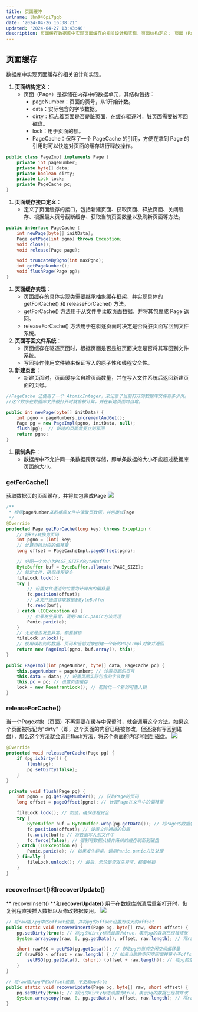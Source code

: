 ```yaml
---
title: 页面缓冲
urlname: lbn946pi7gqb
date: '2024-04-26 16:38:21'
updated: '2024-04-27 13:43:40'
description: 页面缓存数据库中实现页面缓存的相关设计和实现。页面结构定义： 页面（Page）是存储在内存中的数据单元，其结构包括： pageNumber：页面的页号，从1开始计数。data：实际包含的字节数据。dirty：标志着页面是否是脏页面，在缓存驱逐时，脏页面需要被写回磁盘。lock：用于页面的锁。P...
---
```

## 页面缓存
数据库中实现页面缓存的相关设计和实现。

1. **页面结构定义**： 
   - 页面（Page）是存储在内存中的数据单元，其结构包括： 
      - pageNumber：页面的页号，从**1**开始计数。
      - data：实际包含的字节数据。
      - dirty：标志着页面是否是脏页面，在缓存驱逐时，脏页面需要被写回磁盘。
      - lock：用于页面的锁。
      - PageCache：保存了一个 PageCache 的引用，方便在拿到 Page 的引用时可以快速对页面的缓存进行释放操作。
```java
public class PageImpl implements Page {
    private int pageNumber;
    private byte[] data;
    private boolean dirty;
    private Lock lock;
    private PageCache pc;
}
```

1. **页面缓存接口定义**： 
   - 定义了页面缓存的接口，包括新建页面、获取页面、释放页面、关闭缓存、根据最大页号截断缓存、获取当前页面数量以及刷新页面等方法。
```java
public interface PageCache {
    int newPage(byte[] initData);
    Page getPage(int pgno) throws Exception;
    void close();
    void release(Page page);

    void truncateByBgno(int maxPgno);
    int getPageNumber();
    void flushPage(Page pg);
}
```

1. **页面缓存实现**： 
   - 页面缓存的具体实现类需要继承抽象缓存框架，并实现具体的 getForCache() 和 releaseForCache() 方法。
   - getForCache() 方法用于从文件中读取页面数据，并将其包裹成 Page 返回。
   - releaseForCache() 方法用于在驱逐页面时决定是否将脏页面写回到文件系统。
2. **页面写回文件系统**： 
   - 页面缓存在驱逐页面时，根据页面是否是脏页面决定是否将其写回到文件系统。
   - 写回操作使用文件锁来保证写入的原子性和线程安全性。
3. **新建页面**： 
   - 新建页面时，页面缓存会自增页面数量，并在写入文件系统后返回新建页面的页号。
```java
//PageCache 还使用了一个 AtomicInteger，来记录了当前打开的数据库文件有多少页。
//这个数字在数据库文件被打开时就会被计算，并在新建页面时自增。

public int newPage(byte[] initData) {
    int pgno = pageNumbers.incrementAndGet();
    Page pg = new PageImpl(pgno, initData, null);
    flush(pg);  // 新建的页面需要立刻写回
    return pgno;
}
```

1. **限制条件**： 
   - 数据库中不允许同一条数据跨页存储，即单条数据的大小不能超过数据库页面的大小。
### getForCache()
获取数据页的页面缓存，并将其包裹成Page
![](https://raw.githubusercontent.com/choodsire666/blog-img/main/页面缓冲/58108c83d1eeabe5ab2399898fcb6cd2.png)
```java
/**
 * 根据pageNumber从数据库文件中读取页数据，并包裹成Page
 */
@Override
protected Page getForCache(long key) throws Exception {
    // 将key转换为页码
    int pgno = (int) key;
    // 计算页码对应的偏移量
    long offset = PageCacheImpl.pageOffset(pgno);

    // 分配一个大小为PAGE_SIZE的ByteBuffer
    ByteBuffer buf = ByteBuffer.allocate(PAGE_SIZE);
    // 锁定文件，确保线程安全
    fileLock.lock();
    try {
        // 设置文件通道的位置为计算出的偏移量
        fc.position(offset);
        // 从文件通道读取数据到ByteBuffer
        fc.read(buf);
    } catch (IOException e) {
        // 如果发生异常，调用Panic.panic方法处理
        Panic.panic(e);
    }
    // 无论是否发生异常，都要解锁
    fileLock.unlock();
    // 使用读取到的数据、页码和当前对象创建一个新的PageImpl对象并返回
    return new PageImpl(pgno, buf.array(), this);
}

public PageImpl(int pageNumber, byte[] data, PageCache pc) {
    this.pageNumber = pageNumber; // 设置页面的页号
    this.data = data; // 设置页面实际包含的字节数据
    this.pc = pc; // 设置页面缓存
    lock = new ReentrantLock(); // 初始化一个新的可重入锁
}
```
### releaseForCache()
当一个Page对象（页面）不再需要在缓存中保留时，就会调用这个方法。如果这个页面被标记为"dirty"（即，这个页面的内容已经被修改，但还没有写回到磁盘），那么这个方法就会调用flush方法，将这个页面的内容写回到磁盘。
![](https://raw.githubusercontent.com/choodsire666/blog-img/main/页面缓冲/e223c1ac635c47a39582cd1a2e0bcf6c.png)
```java
@Override
protected void releaseForCache(Page pg) {
    if (pg.isDirty()) {
        flush(pg);
        pg.setDirty(false);
    }
}

 private void flush(Page pg) {
    int pgno = pg.getPageNumber(); // 获取Page的页码
    long offset = pageOffset(pgno); // 计算Page在文件中的偏移量

    fileLock.lock(); // 加锁，确保线程安全
    try {
        ByteBuffer buf = ByteBuffer.wrap(pg.getData()); // 将Page的数据包装成ByteBuffer
        fc.position(offset); // 设置文件通道的位置
        fc.write(buf); // 将数据写入到文件中
        fc.force(false); // 强制将数据从操作系统的缓存刷新到磁盘
    } catch (IOException e) {
        Panic.panic(e); // 如果发生异常，调用Panic.panic方法处理
    } finally {
        fileLock.unlock(); // 最后，无论是否发生异常，都要解锁
    }
}
```
### recoverInsert()和recoverUpdate()
** recoverInsert() **和 **recoverUpdate()** 用于在数据库崩溃后重新打开时，恢复例程直接插入数据以及修改数据使用。
![](https://raw.githubusercontent.com/choodsire666/blog-img/main/页面缓冲/81dbb633d31b880799903a079fb336f3.png)
```java
// 将raw插入pg中的offset位置，并将pg的offset设置为较大的offset
public static void recoverInsert(Page pg, byte[] raw, short offset) {
    pg.setDirty(true); // 将pg的dirty标志设置为true，表示pg的数据已经被修改
    System.arraycopy(raw, 0, pg.getData(), offset, raw.length); // 将raw的数据复制到pg的数据中的offset位置

    short rawFSO = getFSO(pg.getData()); // 获取pg的当前空闲空间偏移量
    if (rawFSO < offset + raw.length) { // 如果当前的空闲空间偏移量小于offset + raw.length
        setFSO(pg.getData(), (short) (offset + raw.length)); // 将pg的空闲空间偏移量设置为offset + raw.length
    }
}

// 将raw插入pg中的offset位置，不更新update
public static void recoverUpdate(Page pg, byte[] raw, short offset) {
    pg.setDirty(true); // 将pg的dirty标志设置为true，表示pg的数据已经被修改
    System.arraycopy(raw, 0, pg.getData(), offset, raw.length); // 将raw的数据复制到pg的数据中的offset位置
}
```

